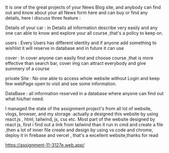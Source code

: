 It is one of the great projects of your News Blog site, and anybody can find out and know about your all News form here and can buy or find any details, here i discuss three feature :

Details of your car : in Details all information describe very easily and any one can able to know and explore your all course ,that's a policy to keep on.

users : Every Users has different identity and if anyone add something to wishlist it will reserve in database and in future it can use 

cover : In cover anyone can easily find and choose course ,that is more effective than search bar, cover img can attract everybody and give summery of a course

private Site : No one able to access whole website without Login and keep few webPage open to visit and see some information.

DataBase : all information reserved in a database where anyone can find out what his/her need.

I managed the state of the assignment project's from all lot of website, vlogs, browser, and my storage .actually a designed this website by using react.js , html, tailwind, js, css etc. Most part of the website designed by react js, first i find out a link from tailwind than it run in cmd and create a file ,then a lot of inner file create and design by using vs code and chrome, deploy it in firebase and vercel , that's a excellent website,thanks for read

https://assignment-11-3127e.web.app/
